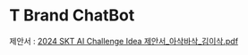 # T Brand ChatBot

제안서 : [2024 SKT AI Challenge Idea 제안서_아삭바삭_김이삭.pdf](https://github.com/user-attachments/files/17844101/2024.SKT.AI.Challenge.Idea._._.pdf)



